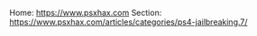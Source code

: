 Home: https://www.psxhax.com
Section: https://www.psxhax.com/articles/categories/ps4-jailbreaking.7/
